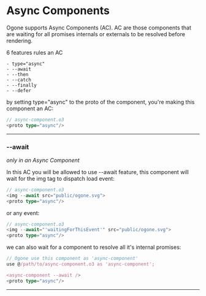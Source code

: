 # Async Components

Ogone supports Async Components (AC). AC are those components that are waiting for all promises internals or externals to be resolved before rendering.

6 features rules an AC

    - type="async"
    - --await
    - --then
    - --catch
    - --finally
    - --defer

by setting type="async" to the proto of the component, you're making this component an AC:
```typescript
// async-component.o3
<proto type="async"/>
```
________

### --await
_only in an Async Component_

In this AC you will be allowed to use --await feature, this component will wait for the img tag to dispatch load event:
```typescript
// async-component.o3
<img --await src="public/ogone.svg">
<proto type="async"/>
```

or any event:
```typescript
// async-component.o3
<img --await="'waitingForThisEvent'" src="public/ogone.svg">
<proto type="async"/>
```

we can also wait for a component to resolve all it's internal promises:
```typescript
// Ogone use this component as 'async-component'
use @/path/to/async-component.o3 as 'async-component';

<async-component --await />
<proto type="async"/>
```

________


